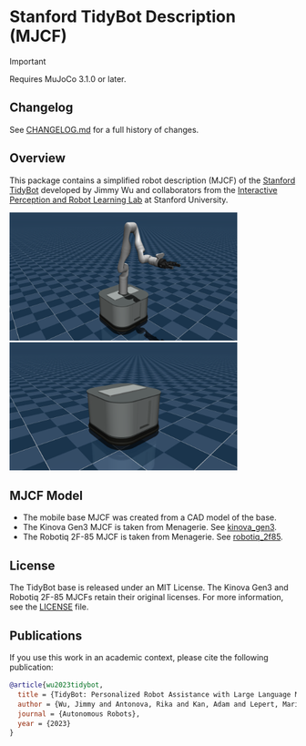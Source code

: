 # Stanford TidyBot Description (MJCF)

> [!IMPORTANT]
> Requires MuJoCo 3.1.0 or later.

## Changelog

See [CHANGELOG.md](./CHANGELOG.md) for a full history of changes.

## Overview

This package contains a simplified robot description (MJCF) of the [Stanford TidyBot](https://tidybot.cs.princeton.edu) developed by Jimmy Wu and collaborators from the [Interactive Perception and Robot Learning Lab](https://iprl.stanford.edu) at Stanford University.

<p float="left">
  <img src="tidybot.png" width="400">
  <img src="tidybot_base.png" width="400">
</p>

## MJCF Model

* The mobile base MJCF was created from a CAD model of the base.
* The Kinova Gen3 MJCF is taken from Menagerie. See [kinova_gen3](../kinova_gen3/).
* The Robotiq 2F-85 MJCF is taken from Menagerie. See [robotiq_2f85](../robotiq_2f85/).

## License

The TidyBot base is released under an MIT License. The Kinova Gen3 and Robotiq 2F-85 MJCFs retain
their original licenses. For more information, see the [LICENSE](LICENSE) file.

## Publications

If you use this work in an academic context, please cite the following publication:

```bibtex
@article{wu2023tidybot,
  title = {TidyBot: Personalized Robot Assistance with Large Language Models},
  author = {Wu, Jimmy and Antonova, Rika and Kan, Adam and Lepert, Marion and Zeng, Andy and Song, Shuran and Bohg, Jeannette and Rusinkiewicz, Szymon and Funkhouser, Thomas},
  journal = {Autonomous Robots},
  year = {2023}
}
```
